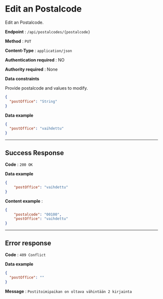 # Edit an Postalcode

Edit an Postalcode.

**Endpoint** : `/api/postalcodes/{postalcode}`

**Method** : `PUT`

**Content-Type** : `application/json`

**Authentication required** : NO

**Authority required** : None

**Data constraints**

Provide postalcode and values to modify.

```json
{
  "postOffice": "String"
}
```

**Data example**

```json
{
  "postOffice": "vaihdettu"
}
```

---

## Success Response

**Code** : `200 OK`

**Data example**

```json
{
    "postOffice": "vaihdettu"
}
```

**Content example** :

```json
{
    "postalcode": "00100",
    "postOffice": "vaihdettu"
}
```

---

## Error response

**Code** : `409 Conflict`

**Data example**

```json
{
  "postOffice": ""
}
```

**Message** : `Postitoimipaikan on oltava vähintään 2 kirjainta`
